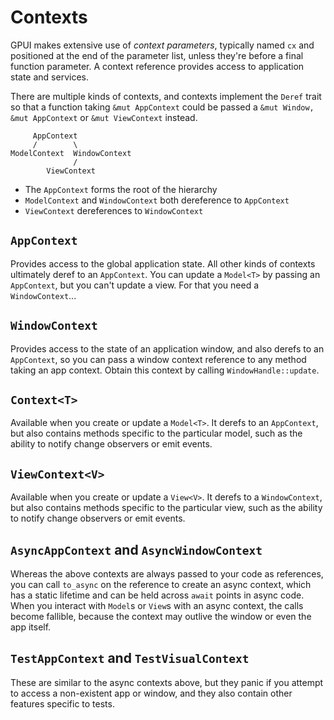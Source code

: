 # Contexts

GPUI makes extensive use of _context parameters_, typically named `cx` and positioned at the end of the parameter list, unless they're before a final function parameter. A context reference provides access to application state and services.

There are multiple kinds of contexts, and contexts implement the `Deref` trait so that a function taking `&mut AppContext` could be passed a `&mut Window, &mut AppContext` or `&mut ViewContext` instead.

```
     AppContext
     /        \
ModelContext  WindowContext
              /
        ViewContext
```

- The `AppContext` forms the root of the hierarchy
- `ModelContext` and `WindowContext` both dereference to `AppContext`
- `ViewContext` dereferences to `WindowContext`

## `AppContext`

Provides access to the global application state. All other kinds of contexts ultimately deref to an `AppContext`. You can update a `Model<T>` by passing an `AppContext`, but you can't update a view. For that you need a `WindowContext`...

## `WindowContext`

Provides access to the state of an application window, and also derefs to an `AppContext`, so you can pass a window context reference to any method taking an app context. Obtain this context by calling `WindowHandle::update`.

## `Context<T>`

Available when you create or update a `Model<T>`. It derefs to an `AppContext`, but also contains methods specific to the particular model, such as the ability to notify change observers or emit events.

## `ViewContext<V>`

Available when you create or update a `View<V>`. It derefs to a `WindowContext`, but also contains methods specific to the particular view, such as the ability to notify change observers or emit events.

## `AsyncAppContext` and `AsyncWindowContext`

Whereas the above contexts are always passed to your code as references, you can call `to_async` on the reference to create an async context, which has a static lifetime and can be held across `await` points in async code. When you interact with `Model`s or `View`s with an async context, the calls become fallible, because the context may outlive the window or even the app itself.

## `TestAppContext` and `TestVisualContext`

These are similar to the async contexts above, but they panic if you attempt to access a non-existent app or window, and they also contain other features specific to tests.
